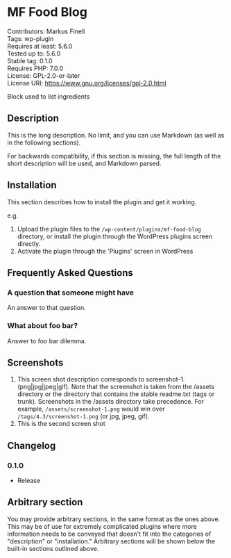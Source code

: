 # MF Food Blog

Contributors:      Markus Finell  
Tags:              wp-plugin  
Requires at least: 5.6.0  
Tested up to:      5.6.0  
Stable tag:        0.1.0  
Requires PHP:      7.0.0  
License:           GPL-2.0-or-later  
License URI:       https://www.gnu.org/licenses/gpl-2.0.html  

Block used to list ingredients

## Description

This is the long description. No limit, and you can use Markdown (as well as in the following sections).

For backwards compatibility, if this section is missing, the full length of the short description will be used, and
Markdown parsed.

## Installation

This section describes how to install the plugin and get it working.

e.g.

1. Upload the plugin files to the `/wp-content/plugins/mf-food-blog` directory, or install the plugin through the WordPress plugins screen directly.
1. Activate the plugin through the 'Plugins' screen in WordPress


## Frequently Asked Questions

### A question that someone might have

An answer to that question.

### What about foo bar?

Answer to foo bar dilemma.

## Screenshots

1. This screen shot description corresponds to screenshot-1.(png|jpg|jpeg|gif). Note that the screenshot is taken from
the /assets directory or the directory that contains the stable readme.txt (tags or trunk). Screenshots in the /assets
directory take precedence. For example, `/assets/screenshot-1.png` would win over `/tags/4.3/screenshot-1.png`
(or jpg, jpeg, gif).
2. This is the second screen shot

## Changelog

### 0.1.0
* Release

## Arbitrary section

You may provide arbitrary sections, in the same format as the ones above. This may be of use for extremely complicated
plugins where more information needs to be conveyed that doesn't fit into the categories of "description" or
"installation." Arbitrary sections will be shown below the built-in sections outlined above.
